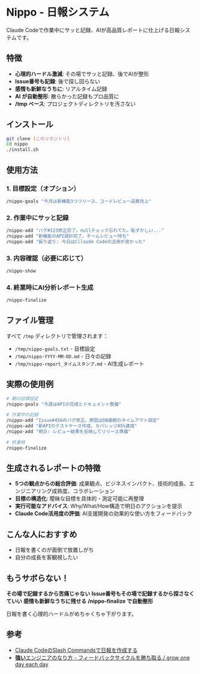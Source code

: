 # Nippo - 日報システム

Claude Codeで作業中にサッと記録、AIが高品質レポートに仕上げる日報システムです。

## 特徴

- **心理的ハードル激減**: その場でサッと記録、後でAIが整形
- **Issue番号も記録**: 後で探し回らない
- **感情も新鮮なうちに**: リアルタイム記録
- **AI が自動整形**: 散らかった記録もプロ品質に
- **/tmp ベース**: プロジェクトディレクトリを汚さない

## インストール

```bash
git clone [このリポジトリ]
cd nippo
./install.sh
```

## 使用方法

### 1. 目標設定（オプション）
```bash
/nippo-goals "今月は新機能3つリリース、コードレビュー品質向上"
```

### 2. 作業中にサッと記録
```bash
/nippo-add "バグ#123修正完了。nullチェック忘れてた。恥ずかしい..."
/nippo-add "新機能のAPI設計完了。チームレビュー待ち"
/nippo-add "振り返り: 今日はCllaude Codeの活用が良かった"
```

### 3. 内容確認（必要に応じて）
```bash
/nippo-show
```

### 4. 終業時にAI分析レポート生成
```bash
/nippo-finalize
```

## ファイル管理

すべて `/tmp` ディレクトリで管理されます：

- `/tmp/nippo-goals.txt` - 目標設定
- `/tmp/nippo-YYYY-MM-DD.md` - 日々の記録
- `/tmp/nippo-report_タイムスタンプ.md` - AI生成レポート

## 実際の使用例

```bash
# 朝の目標設定
/nippo-goals "今週はAPIの完成とドキュメント整備"

# 作業中の記録
/nippo-add "Issue#456のバグ修正。原因はDB接続のタイムアウト設定"
/nippo-add "新APIのテストケース作成。カバレッジ85%達成"
/nippo-add "明日: レビュー結果を反映してリリース準備"

# 終業時
/nippo-finalize
```

## 生成されるレポートの特徴

- **5つの観点からの総合評価**: 成果観点、ビジネスインパクト、技術的成長、エンジニアリング成熟度、コラボレーション
- **目標の構造化**: 曖昧な目標を具体的・測定可能に再整理
- **実行可能なアドバイス**: Why/What/How構造で明日のアクションを提示
- **Claude Code活用度の評価**: AI支援開発の効果的な使い方をフィードバック

## こんな人におすすめ

- 日報を書くのが面倒で放置しがち
- 自分の成長を客観視したい

## もうサボらない！

**その場で記録するから苦痛じゃない**
**Issue番号もその場で記録するから探さなくていい**
**感情も新鮮なうちに残せる**
**/nippo-finalize で自動整形**

日報を書く心理的ハードルがめちゃくちゃ下がります。

## 参考
- [Claude CodeのSlash Commandsで日報を作成する](https://syu-m-5151.hatenablog.com/entry/2025/06/26/220245)
- [**強い**エンジニアのなり方 - フィードバックサイクルを勝ち取る / grow one day each day](https://speakerdeck.com/soudai/grow-one-day-each-day)